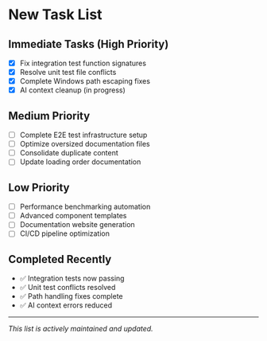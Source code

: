 # New Task List

## Immediate Tasks (High Priority)
- [x] Fix integration test function signatures
- [x] Resolve unit test file conflicts
- [x] Complete Windows path escaping fixes
- [x] AI context cleanup (in progress)

## Medium Priority
- [ ] Complete E2E test infrastructure setup
- [ ] Optimize oversized documentation files
- [ ] Consolidate duplicate content
- [ ] Update loading order documentation

## Low Priority  
- [ ] Performance benchmarking automation
- [ ] Advanced component templates
- [ ] Documentation website generation
- [ ] CI/CD pipeline optimization

## Completed Recently
- ✅ Integration tests now passing
- ✅ Unit test conflicts resolved
- ✅ Path handling fixes complete
- ✅ AI context errors reduced

---
*This list is actively maintained and updated.*

